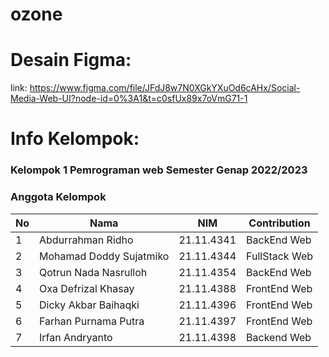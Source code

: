 # ozone
# Desain Figma:
link: https://www.figma.com/file/JFdJ8w7N0XGkYXuOd6cAHx/Social-Media-Web-UI?node-id=0%3A1&t=c0sfUx89x7oVmG71-1
# Info Kelompok:
### Kelompok 1 Pemrograman web Semester Genap 2022/2023
### Anggota Kelompok
|**No**| **Nama** | **NIM** | **Contribution** |
|------|----------|---------|------------------|
| 1 | Abdurrahman Ridho | 21.11.4341 | BackEnd Web |
| 2 | Mohamad Doddy Sujatmiko | 21.11.4344 | FullStack Web |
| 3 | Qotrun Nada Nasrulloh | 21.11.4354 | BackEnd Web |
| 4 | Oxa Defrizal Khasay | 21.11.4388 | FrontEnd Web |
| 5 | Dicky Akbar Baihaqki | 21.11.4396 | FrontEnd Web |
| 6 | Farhan Purnama Putra | 21.11.4397 | FrontEnd Web |
| 7 | Irfan Andryanto | 21.11.4398 | Backend Web |
